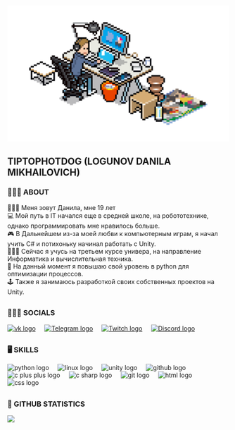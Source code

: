 ![MasterHead](https://raw.githubusercontent.com/rybakooov/rybakov/master/assets/images/pixel-man.gif)

## TIPTOPHOTDOG (LOGUNOV DANILA MIKHAILOVICH)

<h3>👨🏻‍🎓 ABOUT</h3>

<div align="left">
  🧑🏻‍💻 Меня зовут Данила, мне 19 лет <br>
  💻 Мой путь в IT начался еще в средней школе, на робототехнике, однако программировать мне нравилось больше. <br>
  🎮 В Дальнейшем из-за моей любви к компьютерным играм, я начал учить C# и потихоньку начинал работать с Unity. <br>
  👨🏻‍🎓 Сейчас я учусь на третьем курсе универа, на направление Информатика и вычислительная техника. <br>
  🐍 На данный момент я повышаю свой уровень в python для оптимизации процессов. <br>
  🕹️ Также я занимаюсь разработкой своих собственных проектов на Unity.
</div>

##

<h3>🧑🏻‍💻 SOCIALS</h3>

<div align="left">
  <a href="https://vk.com/dm_logunov"><img src="https://github.com/gauravghongde/social-icons/blob/master/SVG/Black/VK_black.svg" height="45" alt="vk logo" /></a>
  <img width="12" />
  <a href="https://t.me/tiptophotdog"><img src="https://github.com/gauravghongde/social-icons/blob/master/SVG/Black/Telegram_black.svg" height="45" alt="Telegram logo" /></a>
  <img width="12" />
  <a href="https://twitch.tv/tiptophotdog"><img src="https://github.com/gauravghongde/social-icons/blob/master/SVG/Black/Twitch_black.svg" height="45" alt="Twitch logo" /></a>
  <img width="12" />
  <a href="https://discord.gg/UXqd72F3Bx"><img src="https://github.com/gauravghongde/social-icons/blob/master/SVG/Black/Discord_black.svg" height="45" alt="Discord logo" /></a>
  <img width="12" />
</div>

##

<h3>🖥️ SKILLS</h3>

<div align="left">
  <img src="https://skillicons.dev/icons?i=py" height="45" alt="python logo"  />
  <img width="12" />
  <img src="https://skillicons.dev/icons?i=linux" height="45" alt="linux logo"  />
  <img width="12" />
  <img src="https://skillicons.dev/icons?i=unity" height="45" alt="unity logo"  />
  <img width="12" />
  <img src="https://skillicons.dev/icons?i=github" height="45" alt="github logo"  />
  <img width="12" />
  <img src="https://skillicons.dev/icons?i=cpp" height="45" alt="c plus plus logo"  />
  <img width="12" />
  <img src="https://skillicons.dev/icons?i=cs" height="45" alt="c sharp logo"  />
  <img width="12" />
  <img src="https://skillicons.dev/icons?i=git" height="45" alt="git logo"  />
  <img width="12" /> 
  <img src="https://skillicons.dev/icons?i=html" height="45" alt="html logo"  />
  <img width="12" />
  <img src="https://skillicons.dev/icons?i=css" height="45" alt="css logo"  />
  <img width="12" />
</div>

##

  <h3>💾 GITHUB STATISTICS</h3>

<div>
  <img src="https://github-readme-stats.vercel.app/api?username=tiptophotdog&show_icons=true&theme=radical" />
</div>
